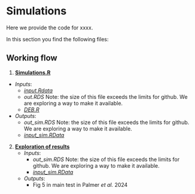 # Simulations
Here we provide the code for xxxx. 

In this section you find the following files:

## Working flow

1. [**Simulations.R**](../2_SIMULATIONS/Simulation.R)
  - *Inputs*:
      - [_input.Rdata_](../2_SIMULATIONS/input.RData)
      - _out.RDS_ Note: the size of this file exceeds the limits for github. We are exploring a way to make it available.
      - [_DEB.R_](../2_SIMULATIONS/DEB.R)
  - *Outputs*:
      -  _out_sim.RDS_ Note: the size of this file exceeds the limits for github. We are exploring a way to make it available.
      -  [_input_sim.RData_](../2_SIMULATIONS/input_sim.RData)

2. [**Exploration of results**](../2_SIMULATIONS/Fig5.R)
   - *Inputs*:
      -  _out_sim.RDS_ Note: the size of this file exceeds the limits for github. We are exploring a way to make it available.
      -  [_input_sim.RData_](../2_SIMULATIONS/input_sim.RData)
    - *Outputs*:
      - Fig 5 in main test in Palmer _et al._ 2024



